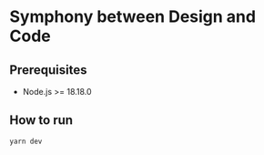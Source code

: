 # Symphony between Design and Code

## Prerequisites

-   Node.js >= 18.18.0

## How to run

```bash
yarn dev
```
